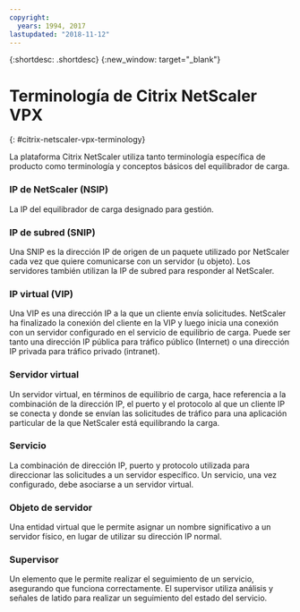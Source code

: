 ```yaml
---
copyright:
  years: 1994, 2017
lastupdated: "2018-11-12"
---
```


{:shortdesc: .shortdesc}
{:new_window: target="_blank"}

# Terminología de Citrix NetScaler VPX
{: #citrix-netscaler-vpx-terminology}

La plataforma Citrix NetScaler utiliza tanto terminología específica de producto como terminología y conceptos básicos del equilibrador de carga. 

### IP de NetScaler (NSIP)

La IP del equilibrador de carga designado para gestión.

### IP de subred (SNIP)

Una SNIP es la dirección IP de origen de un paquete utilizado por NetScaler cada vez que quiere comunicarse con un servidor (u objeto). Los servidores también utilizan la IP de subred para responder al NetScaler.

### IP virtual (VIP)

Una VIP es una dirección IP a la que un cliente envía solicitudes. NetScaler ha finalizado la conexión del cliente en la VIP y luego inicia una conexión con un servidor configurado en el servicio de equilibrio de carga.  Puede ser tanto una dirección IP pública para tráfico público (Internet) o una dirección IP privada para tráfico privado (intranet).

### Servidor virtual

Un servidor virtual, en términos de equilibrio de carga, hace referencia a la combinación de la dirección IP, el puerto y el protocolo al que un cliente IP se conecta y donde se envían las solicitudes de tráfico para una aplicación particular de la que NetScaler está equilibrando la carga.

### Servicio

La combinación de dirección IP, puerto y protocolo utilizada para direccionar las solicitudes a un servidor específico. Un servicio, una vez configurado, debe asociarse a un servidor virtual.

### Objeto de servidor

Una entidad virtual que le permite asignar un nombre significativo a un servidor físico, en lugar de utilizar su dirección IP normal.

### Supervisor

Un elemento que le permite realizar el seguimiento de un servicio, asegurando que funciona correctamente. El supervisor utiliza análisis y señales de latido para realizar un seguimiento del estado del servicio.

